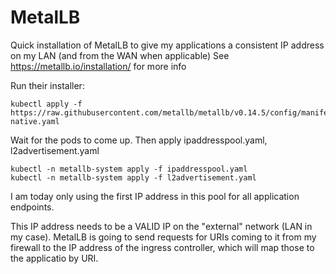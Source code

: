 # MetalLB
Quick installation of MetalLB to give my applications a consistent IP address on my LAN (and from the WAN when applicable)
See https://metallb.io/installation/ for more info

Run their installer:
```
kubectl apply -f https://raw.githubusercontent.com/metallb/metallb/v0.14.5/config/manifests/metallb-native.yaml
```

Wait for the pods to come up. Then apply ipaddresspool.yaml, l2advertisement.yaml
```
kubectl -n metallb-system apply -f ipaddresspool.yaml
kubectl -n metallb-system apply -f l2advertisement.yaml
```

I am today only using the first IP address in this pool for all application endpoints.

This IP address needs to be a VALID IP on the "external" network (LAN in my case). MetalLB is going to send requests for URIs coming to it from my firewall to the IP address of the ingress controller, which will map those to the applicatio by URI.